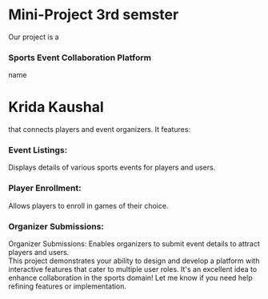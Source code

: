# Mini-Project 3rd semster
Our project is a  <h3>Sports Event Collaboration Platform</h3> name <h1>Krida Kaushal </h1> that connects players and event organizers. It features:
<br>
<h3>Event Listings:</h3> Displays details of various sports events for players and users.
<h3>Player Enrollment:</h3> Allows players to enroll in games of their choice.
<h3>Organizer Submissions:</h3>Organizer Submissions: Enables organizers to submit event details to attract players and users.
<br>
This project demonstrates your ability to design and develop a platform with interactive features that cater to multiple user roles. It's an excellent idea to enhance collaboration in the sports domain! Let me know if you need help refining features or implementation.

